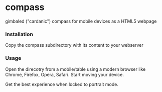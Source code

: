 compass
=======

gimbaled ("cardanic") compass for mobile devices as a HTML5 webpage

### Installation
Copy the compass subdirectory with its content to your webserver
### Usage
Open the direcotry from a mobile/table using a modern browser like Chrome, Firefox, Opera, Safari.
Start moving your device.

Get the best experience when locked to portrait mode.
